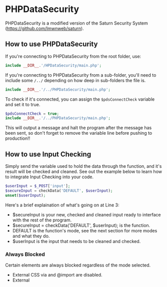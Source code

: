 # PHPDataSecurity
PHPDataSecurity is a modified version of the Saturn Security System (https://github.com/lmwnweb/saturn).

## How to use PHPDataSecurity
If you're connecting to PHPDataSecurity from the root folder, use:
```php
include __DIR__.'/HPDataSecurity/main.php';
```
If you're connecting to PHPDataSecurity from a sub-folder, you'll need to include some `/../` depending on how deep in sub-folders the file is.
```php
include __DIR__.'/../PHPDataSecurity/main.php';
```
To check if it's connected, you can assign the `$pdsConnectCheck` variable and set it to true.
```php
$pdsConnectCheck = true;
include __DIR__.'/../PHPDataSecurity/main.php';
```
This will output a message and halt the program after the message has been sent, so don't forget to remove the variable line before pushing to production!!

## How to use Input Checking

Simply send the variable used to hold the data through the function, and it's result will be checked and cleaned. See out the example below to learn how to integrate Input Checking into your code.
```php
$userInput = $_POST['input'];
$secureInput = checkData('DEFAULT', $userInput);
unset($userInput);
```
Here's a brief explaination of what's going on at Line 3:
- $secureInput is your new, checked and cleaned input ready to interface with the rest of the program.
- $secureInput = checkData('DEFAULT', $userInput); is the function.
- DEFAULT is the function's mode, see the next section for more modes and what they do.
- $userInput is the input that needs to be cleaned and checked.

### Always Blocked
Certain elements are always blocked regardless of the mode selected.
- External CSS via <link> and @import are disabled.
- External <script> tags are disabled.
- PHP and SQL Commands are disabled.
- Access to external CSS and JS is availiable in the Administration panel.

### Modes

**DEFAULT (Recommended)**
  
```php
$secureInput = checkData('DEFAULT', $userInput);
```
  
Allows No Code.
  
*Block All is the default mode. This blocks SQL Injection, Cross-site Scripting, HTML Code Injection, CSS Code Injection, JS Code Injection and PHP Code Injection. Rich Text Editors may run into issues using this mode. We highly recommend using this mode when sanitising plain text inputs such as logins, forms and more that do not require rich text editors or HTML content to pass through.*
  
  
**HTML**
  
```php
$secureInput = checkData('HTML', $userInput);
```
  
Allows HTML.
  
*Sometimes, inputs require HTML such as rich text editors. This mode allows HTML to pass through, but not JavaScript and CSS. JavaScript and CSS are both still disabled. Plain text editors (<textarea> <input> for names, emails, passwords, etc.) should use Block All unless they specificially require HTML content to pass through.*
  
  
**CSS**
  
```php
$secureInput = checkData('CSS', $userInput);
```
  
Allows HTML and CSS.
  
*As well as allowing HTML, this mode also enables CSS in the document.*

  
**TAGCSS**
  
```php
$secureInput = checkData('TAGCSS', $userInput);
```
  
Allows HTML and Tagged CSS.
  
*Allows HTML tags to contain tag-specific CSS (eg. <span style="color:blue;">) but disallow the use of <style> tags.*
  
**JS**
  
```php
$secureInput = checkData('JS', $userInput);
```
  
Allows HTML and JavaScript.
  
*As well as allowing HTML, this mode also enables inline JavaScript, external JavaScript is blocked.*

**ALL**
  
```php
$secureInput = checkData('ALL', $userInput);
```
  
Allows HTML, CSS, Tagged CSS and JavaScript.
  
*Allows all server-safe content to pass through. HTML, CSS and JavaScript content is allowed. External CSS, JavaScript and the tag is blocked.*
